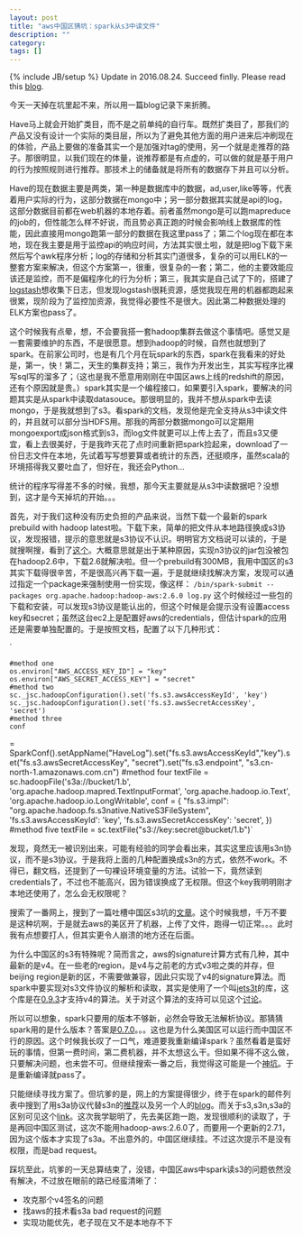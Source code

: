 ```yaml
---
layout: post
title: "aws中国区猜坑：spark从s3中读文件"
description: ""
category: 
tags: []
---
```

{% include JB/setup %}
Update in 2016.08.24. Succeed finlly. Please read this [blog](http://blog.qiuqiu.info/24/08/2016/thehardwayforsparktoreaddatafroms3).

今天一天掉在坑里起不来，所以用一篇blog记录下来折腾。

Have马上就会开始扩类目，而不是之前单纯的自行车。既然扩类目了，那我们的产品又没有设计一个实际的类目层，所以为了避免其他方面的用户进来后冲刷现在的体验，产品上要做的准备其实一个是加强对tag的使用，另一个就是走推荐的路子。那很明显，以我们现在的体量，说推荐都是有点虚的，可以做的就是基于用户的行为按照规则进行推荐。那技术上的储备就是将所有的数据存下并且可以分析。

Have的现在数据主要是两类，第一种是数据库中的数据，ad,user,like等等，代表着用户实际的行为，这部分数据在mongo中；另一部分数据其实就是api的log，这部分数据目前都在web机器的本地存着。前者虽然mongo是可以跑mapreduce的job的，但性能怎么样不好说，而且势必真正跑的时候会影响线上数据库的性能，因此直接用mongo跑第一部分的数据在我这里pass了；第二个log现在都在本地，现在我主要是用于监控api的响应时间，方法其实很土啦，就是把log下载下来然后写个awk程序分析；log的存储和分析其实门道很多，复杂的可以用ELK的一整套方案来解决，但这个方案第一，很重，很复杂的一套；第二，他的主要效能应该还是监控，而不是偏程序化的行为分析；第三，我其实是自己试了下的，搭建了[logstash](https://www.elastic.co/products/logstash)想收集下日志，但发现logstash很耗资源，感觉我现在用的机器都跑起来很累，现阶段为了监控加资源，我觉得必要性不是很大。因此第二种数据处理的ELK方案也pass了。

这个时候我有点晕，想，不会要我搭一套hadoop集群去做这个事情吧。感觉又是一套需要维护的东西，不是很愿意。想到hadoop的时候，自然也就想到了spark。在前家公司时，也是有几个月在玩spark的东西，spark在我看来的好处是，第一，快！第二，天生的集群支持；第三，我作为开发出生，其实写程序比裸写sql写的溜多了；（这也是我不愿意用刚刚在中国区aws上线的redshift的原因，还有个原因就是贵。）spark其实是一个编程接口，如果要引入spark，要解决的问题其实是从spark中读取datasouce。那很明显的，我并不想从spark中去读mongo，于是我就想到了s3。看spark的文档，发现他是完全支持从s3中读文件的，并且就可以部分当HDFS用。那我的两部分数据mongo可以定期用mongoexport成json格式到s3，而log文件就更可以上传上去了，而且s3又便宜，看上去很美好，于是我昨天花了点时间重新把spark捡起来，download了一份日志文件在本地，先试着写写想要算或者统计的东西，还挺顺序，虽然scala的环境搭得我又要吐血了，但好在，我还会Python...

统计的程序写得差不多的时候，我想，那今天主要就是从s3中读数据吧？没想到，这才是今天掉坑的开始。。。

首先，对于我们这种没有历史负担的产品来说，当然下载一个最新的spark prebuild with
hadoop
latest啦。下载下来，简单的把文件从本地路径换成s3协议，发现报错，提示的意思就是s3协议不认识。明明官方文档说可以读的，于是就搜啊搜，看到了[这个](http://stackoverflow.com/a/28033408/1072544)。大概意思就是出于某种原因，实现n3协议的jar包没被包在hadoop2.6中，下载2.6就解决啦。但一个prebuild有300MB，我用中国区的s3其实下载得很辛苦，不是很高兴再下载一遍，于是就继续找解决方案，发现可以通过指定一个package来强制使用一份实现，像这样：
`
/bin/spark-submit --packages org.apache.hadoop:hadoop-aws:2.6.0 log.py
`
这个时候经过一些包的下载和安装，可以发现s3协议是能认出的，但这个时候是会提示没有设置access
key和secret；虽然这台ec2上是配置好aws的credentials，但估计spark的应用还是需要单独配置的。于是按照文档，配置了以下几种形式：

`   

    #method one
    os.environ["AWS_ACCESS_KEY_ID"] = "key"
    os.environ["AWS_SECRET_ACCESS_KEY"] = "secret"
    #method two
    sc._jsc.hadoopConfiguration().set('fs.s3.awsAccessKeyId', 'key')
    sc._jsc.hadoopConfiguration().set('fs.s3.awsSecretAccessKey', 'secret')
    #method three   
    conf
= SparkConf().setAppName("HaveLog").set("fs.s3.awsAccessKeyId","key").set("fs.s3.awsSecretAccessKey",
"secret").set("fs.s3.endpoint", "s3.cn-north-1.amazonaws.com.cn")
    #method four
    textFile = sc.hadoopFile('s3a://bucket/1.b',
                                 'org.apache.hadoop.mapred.TextInputFormat',
                                 'org.apache.hadoop.io.Text',
                                 'org.apache.hadoop.io.LongWritable',
                                 conf = {
            "fs.s3.impl": "org.apache.hadoop.fs.s3native.NativeS3FileSystem",
            'fs.s3.awsAccessKeyId': 'key',
            'fs.s3.awsSecretAccessKey': 'secret',
        })
    #method five
    textFile = sc.textFile("s3://key:secret@bucket/1.b")`

发现，竟然无一被识别出来，可能有经验的同学会看出来，其实这里应该用s3n协议，而不是s3协议。于是我将上面的几种配置换成s3n的方式，依然不work。不得已，翻文档，还提到了一句裸设环境变量的方法。试验一下，竟然读到credentials了，不过也不能高兴，因为错误换成了无权限。但这个key我明明刚才本地还使用了，怎么会无权限呢？

搜索了一番网上，搜到了一篇吐槽中国区s3坑的[文章](http://www.jianshu.com/p/0d0fd39a40c9)。这个时候我想，千万不要是这种坑啊，于是就去aws的美区开了机器，上传了文件，跑得一切正常。。。此时我有点想要打人，但其实更令人崩溃的地方还在后面。

为什么中国区的s3有特殊呢？简而言之，aws的signature计算方式有几种，其中最新的是v4。在一些老的region，是v4与之前老的方式v3啦之类的并存，但beijing
region是新的区，不需要做兼容，因此只实现了v4的signature算法。而spark中要实现对s3文件协议的解析和读取，其实是使用了一个叫[jets3t](https://bitbucket.org/jmurty/jets3t/wiki/Home)的库，这个库是在[0.9.3](http://www.jets3t.org/RELEASE_NOTES.html)才支持v4的算法。关于对这个算法的支持可以见这个[讨论](https://bitbucket.org/jmurty/jets3t/issues/183/)。

所以可以想象，spark只要用的版本不够新，必然会导致无法解析协议。那猜猜spark用的是什么版本？答案是[0.7.0](https://github.com/apache/spark/blob/master/pom.xml#L149)。。。这也是为什么美国区可以运行而中国区不行的原因。这个时候我长叹了一口气，难道要我重新编译spark？虽然看着是蛮好玩的事情，但第一费时间，第二费机器，并不太想这么干。但如果不得不这么做，只要解决问题，也未尝不可。但继续搜索一番之后，我觉得这可能是一个[神坑](https://github.com/apache/spark/pull/9306)。于是重新编译就pass了。

只能继续寻找方案了。但坑爹的是，网上的方案提得很少，终于在spark的邮件列表中搜到了用s3a协议代替s3n的[推荐](https://mail-archives.apache.org/mod_mbox/spark-user/201503.mbox/%3C9E0825F6-5BD2-48B3-B396-A6A151445BCC@hortonworks.com%3E)以及另一个人的[blog](http://deploymentzone.com/2015/12/20/s3a-on-spark-on-aws-ec2/)。而关于s3,s3n,s3a的区别可见这个[link](https://wiki.apache.org/hadoop/AmazonS3)。这次我学聪明了，先去美区跑一跑，发现很顺利的读取了，于是再回中国区测试，这次不能用hadoop-aws:2.6.0了，而要用一个更新的2.7.1，因为这个版本才实现了s3a。不出意外的，中国区继续挂。不过这次提示不是没有权限，而是bad
request。

踩坑至此，坑爹的一天总算结束了，没错，中国区aws中spark读s3的问题依然没有解决，不过放在眼前的路已经蛮清晰了：
* 攻克那个v4签名的问题
* 找aws的技术看s3a bad request的问题
* 实现功能优先，老子现在又不是本地存不下





